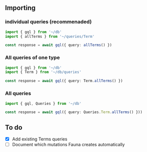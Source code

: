 ## Importing

### individual queries (recommenaded)

```typescript
import { gql } from '~/db'
import { allTerms } from '~/queries/Term'

const response = await gql({ query: allTerms() })
```

### All queries of one type

```typescript
import { gql } from '~/db'
import { Term } from '~/db/queries'

const response = await gql({ query: Term.allTerms() })
```

### All queries

```typescript
import { gql, Queries } from '~/db'

const response = await gql({ query: Queries.Term.allTerms() }))
```
## To do

- [x] Add existing Terms queries
- [ ] Document which mutations Fauna creates automatically
